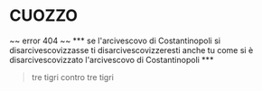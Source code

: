 # CUOZZO
~~ error 404 ~~
*** se l'arcivescovo di Costantinopoli si disarcivescovizzasse ti disarcivescovizzeresti anche tu come si è disarcivescovizzato l'arcivescovo di Costantinopoli ***
> tre tigri contro tre tigri

